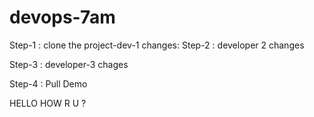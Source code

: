 # devops-7am
Step-1 : clone the project-dev-1 changes:
Step-2 : developer 2 changes 


Step-3 : developer-3 chages

Step-4 : Pull Demo


HELLO HOW R U ?
